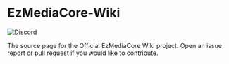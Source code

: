 # EzMediaCore-Wiki

[![Discord](https://img.shields.io/discord/817501569108017223?style=for-the-badge)](https://discord.gg/qVhhbCWQQV)

The source page for the Official EzMediaCore Wiki project. Open an issue report or pull request if you would like to contribute.
